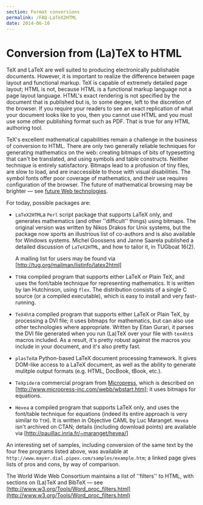 ```yaml
---
section: Format conversions
permalink: /FAQ-LaTeX2HTML
date: 2014-06-10
---
```


# Conversion from (La)TeX to HTML

TeX and LaTeX are well suited to producing electronically publishable
documents. However, it is important to realize the difference
between page layout and functional markup. TeX is capable of
extremely detailed page layout; HTML is not, because HTML is a
functional markup language not a page layout language. HTML's exact
rendering is not specified by the document that is published but is, to
some degree, left to the discretion of the browser. If you require your
readers to see an exact replication of what your document looks like
to you, then you cannot use HTML and you must use some other
publishing format such as PDF. That is true for any HTML
authoring tool.

TeX's excellent mathematical capabilities remain a challenge in the
business of conversion to HTML.  There are only two generally
reliable techniques for generating mathematics on the web: creating
bitmaps of bits of typesetting that can't be translated, and using
symbols and table constructs.  Neither technique is entirely
satisfactory.  Bitmaps lead to a profusion of tiny files, are slow to
load, and are inaccessible to those with visual disabilities.  The
symbol fonts offer poor coverage of mathematics, and their use
requires configuration of the browser.  The future of mathematical
browsing may be brighter&nbsp;&mdash; see
[future Web technologies](/FAQ-mathml).

For today, possible packages are:

- `LaTeX2HTML`a `Perl` script package that
  supports LaTeX only, and generates mathematics (and other
  ''difficult'' things) using bitmaps.  The original version was
  written by Nikos Drakos for Unix systems, but the package now sports
  an illustrious list of co-authors and is also available for Windows
  systems.  Michel Goossens and Janne Saarela published a detailed
  discussion of `LaTeX2HTML`, and how to tailor it, in
  TUGboat 16(2).

  A mailing list for users may be found via
  [http://tug.org/mailman/listinfo/latex2html]
- `TtH`a compiled program that supports either LaTeX
  or Plain TeX, and uses the font/table technique for representing
  mathematics.  It is written by Ian Hutchinson, using
  `flex`.  The distribution consists of a single C
  source (or a compiled executable), which is easy to install and very
  fast-running.
- `TeX4ht`a compiled program that supports either
  LaTeX or Plain TeX, by processing a DVI file; it uses
  bitmaps for mathematics, but can also use other technologies where
  appropriate.  Written by Eitan Gurari, it parses the DVI
  file generated when you run (La)TeX over your file with
  `tex4ht`s macros included.  As a result, it's pretty
  robust against the macros you include in your document, and it's
  also pretty fast.
- `plasTeX`a Python-based LaTeX document processing
    framework.  It gives DOM-like access to a LaTeX document, as
    well as the ability to generate mulitple output formats
    (e.g. HTML, DocBook, tBook, etc.).
- `TeXpider`a commercial program from
  [Micropress](/FAQ-commercial), which is
  described on [http://www.micropress-inc.com/webb/wbstart.htm];
  it uses bitmaps for equations.
- `Hevea` a compiled program that supports LaTeX
  only, and uses the font/table technique for equations (indeed its
  entire approach is very similar to `TtH`).  It is written
  in Objective CAML by Luc Maranget.  `Hevea` isn't
  archived on CTAN; details (including download points) are
  available via [http://pauillac.inria.fr/~maranget/hevea/]

An interesting set of samples, including conversion of the same text
by the four free programs listed above, was available at
`http://www.mayer.dial.pipex.com/samples/example.htm`; a linked
page gives lists of pros and cons, by way of comparison.

The World Wide Web Consortium maintains a list of ''filters'' to
HTML, with sections on (La)TeX and BibTeX&nbsp;&mdash; see
[http://www.w3.org/Tools/Word_proc_filters.html](http://www.w3.org/Tools/Word_proc_filters.html)

